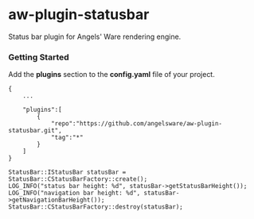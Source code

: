 # aw-plugin-statusbar

Status bar plugin for Angels' Ware rendering engine.

### Getting Started

Add the **plugins** section to the **config.yaml** file of your project.

```
{
	...

	"plugins":[
		{
			"repo":"https://github.com/angelsware/aw-plugin-statusbar.git",
			"tag":"*"
		}
	]
}
```

```
StatusBar::IStatusBar statusBar = StatusBar::CStatusBarFactory::create();
LOG_INFO("status bar height: %d", statusBar->getStatusBarHeight());
LOG_INFO("navigation bar height: %d", statusBar->getNavigationBarHeight());
StatusBar::CStatusBarFactory::destroy(statusBar);

```
